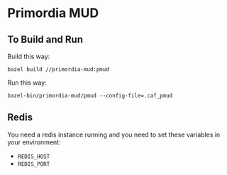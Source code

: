 # Primordia MUD

## To Build and Run

Build this way:

```
bazel build //primordia-mud:pmud
```

Run this way:

```
bazel-bin/primordia-mud/pmud --config-file=.caf_pmud 
```

## Redis

You need a redis instance running and you need to set these variables in your environment:

- `REDIS_HOST`
- `REDIS_PORT`

